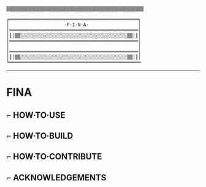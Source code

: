 
```
▒▒▒▒▒▒▒▒▒▒▒▒▒▒▒▒▒▒▒▒▒▒▒▒▒▒▒▒▒▒▒▒▒▒▒▒▒▒▒▒▒▒▒▒▒▒▒▒▒▒

╒═══════════════════════════════════════════════╕
│                    ·F·I·N·A·                  │
│═══════════════════════════════════════════════│
│║│▒▒░░░░░░░░░░░░░░░░░░░░░░░░░░░░░░░░░░░░░░░▒▒│║│
│═══════════════════════════════════════════════│
│                                               │
│═══════════════════════════════════════════════│
│║│▒▒░░░░░░░░░░░░░░░░░░░░░░░░░░░░░░░░░░░░░░░▒▒│║│
╘════════════════════════════════════════════════

```
---

# FINA

## ⌐ HOW·TO·USE

## ⌐ HOW·TO·BUILD


## ⌐ HOW·TO·CONTRIBUTE


## ⌐ ACKNOWLEDGEMENTS
